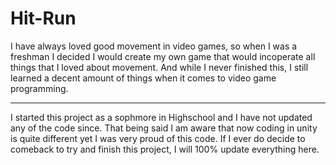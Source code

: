 # Hit-Run

I have always loved good movement in video games, so when I was a freshman I decided I would create my own game that would incoperate all things that I loved about movement. And while I never finished this, I still learned a decent amount of things when it comes to video game programming.

--- 

I started this project as a sophmore in Highschool and I have not updated any of the code since. That being said I am aware that now coding in unity is quite different yet I was very proud of this code. If I ever do decide to comeback to try and finish this project, I will 100% update everything here.
